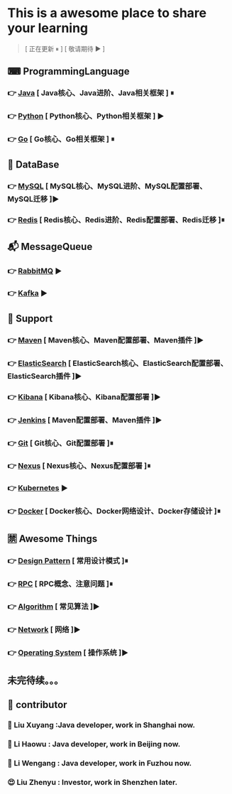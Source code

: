 # This is a awesome place to share your learning
> [ 正在更新 ⏸ ] [ 敬请期待 ▶ ]
## ⌨ ProgrammingLanguage 
### 👉 [Java](https://github.com/xuyangliu/ShareYourLearning/blob/master/ProgrammingLanguage/Java) [ Java核心、Java进阶、Java相关框架 ] ⏸
### 👉 [Python](https://github.com/xuyangliu/ShareYourLearning/blob/master/ProgrammingLanguage/Python) [ Python核心、Python相关框架 ] ▶
### 👉 [Go](https://github.com/xuyangliu/ShareYourLearning/blob/master/ProgrammingLanguage/Go) [ Go核心、Go相关框架 ] ⏸
## 💾 DataBase 
### 👉 [MySQL](https://github.com/xuyangliu/ShareYourLearning/blob/master/MySQL) [ MySQL核心、MySQL进阶、MySQL配置部署、MySQL迁移 ]▶
### 👉 [Redis](https://github.com/xuyangliu/ShareYourLearning/blob/master/Redis) [ Redis核心、Redis进阶、Redis配置部署、Redis迁移 ]⏸
## 📬 MessageQueue 
### 👉 [RabbitMQ](https://github.com/xuyangliu/ShareYourLearning/blob/master/MessageQueue/RabbitMQ) ▶
### 👉 [Kafka](https://github.com/xuyangliu/ShareYourLearning/blob/master/MessageQueue/Kafka) ▶
## 🔌 Support 
### 👉 [Maven](https://github.com/xuyangliu/ShareYourLearning/blob/master/Maven) [ Maven核心、Maven配置部署、Maven插件 ]▶
### 👉 [ElasticSearch](https://github.com/xuyangliu/ShareYourLearning/blob/master/ElasticSearch) [ ElasticSearch核心、ElasticSearch配置部署、ElasticSearch插件 ]▶
### 👉 [Kibana](https://github.com/xuyangliu/ShareYourLearning/blob/master/ElasticSearch/Kibana) [ Kibana核心、Kibana配置部署 ]▶
### 👉 [Jenkins](https://github.com/xuyangliu/ShareYourLearning/blob/master/Jenkins) [ Maven配置部署、Maven插件 ]▶
### 👉 [Git](https://github.com/xuyangliu/ShareYourLearning/blob/master/Git) [ Git核心、Git配置部署 ]⏸
### 👉 [Nexus](https://github.com/xuyangliu/ShareYourLearning/blob/master/Nexus) [ Nexus核心、Nexus配置部署 ]⏸
### 👉 [Kubernetes](https://github.com/xuyangliu/ShareYourLearning/blob/master/Kubernetes) ▶
### 👉 [Docker](https://github.com/xuyangliu/ShareYourLearning/blob/master/Docker) [ Docker核心、Docker网络设计、Docker存储设计 ]⏸
## 🈲 Awesome Things
### 👉 [Design Pattern](https://github.com/xuyangliu/ShareYourLearning/blob/master/DesignPattern) [ 常用设计模式 ]⏸
### 👉 [RPC](https://github.com/xuyangliu/ShareYourLearning/blob/master/RPC) [ RPC概念、注意问题 ]⏸
### 👉 [Algorithm](https://github.com/xuyangliu/ShareYourLearning/blob/master/Algorithm) [ 常见算法 ]▶
### 👉 [Network](https://github.com/xuyangliu/ShareYourLearning/blob/master/Network) [ 网络 ]▶
### 👉 [Operating System](https://github.com/xuyangliu/ShareYourLearning/blob/master/OperatingSystem) [ 操作系统 ]▶
## 未完待续。。。
## 👥 contributor
### 🧐 Liu Xuyang :Java developer, work in Shanghai now. 
### 🤩 Li Haowu : Java developer, work in Beijing now.
### 🤔 Li Wengang : Java developer, work in Fuzhou now.
### 😍 Liu Zhenyu : Investor, work in Shenzhen later.

